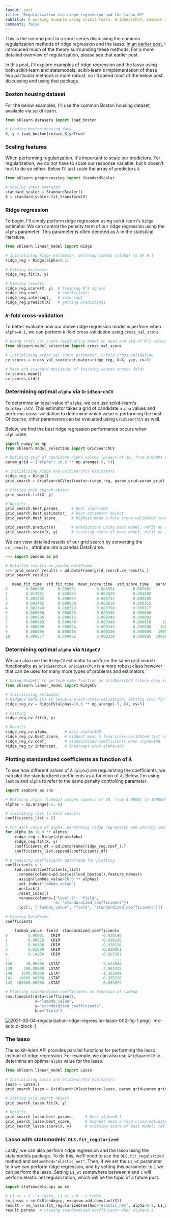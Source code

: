 ```yaml
---
layout: post
title: "Regularization via ridge regression and the lasso #2"
subtitle: A working example using scikit-learn, GridSearchCV, seaborn and statsmodels
comments: false
---
```


This is the second post in a short series discussing the common regularization methods of ridge regression and the lasso.  [In an earlier post](https://ethanwicker.com/2021-03-03-regularization-ridge-regression-lasso-001/), I introduced much of the theory surrounding these methods.  For a more detailed overview of regularization, please see that earlier post.

In this post, I'll explore examples of ridge regression and the lasso using both scikit-learn and statsmodels.  scikit-learn's implementation of these two particular methods is more robust, so I'll spend most of the below post discussing and using that package.

### Boston housing dataset

For the below examples, I'll use the common Boston housing dataset, available via scikit-learn.

```python
from sklearn.datasets import load_boston

# Loading boston housing data
X, y = load_boston(return_X_y=True)
```

### Scaling features

When performing regularization, it's important to scale our predictors.  For regularization, we do not have to scale our response variable, but it doesn't hurt to do so either.  Below I'll just scale the array of predictors `X`.

```python
from sklearn.preprocessing import StandardScaler

# Scaling input features
standard_scaler = StandardScaler()
X = standard_scaler.fit_transform(X)
```

### Ridge regression

To begin, I'll simply perform ridge regression using scikit-learn's `Ridge` estimator.  We can control the penalty term of our ridge regression using the `alpha` parameter.  This parameter is often denoted as $\lambda$ in the statistical literature.

```python
from sklearn.linear_model import Ridge

# Initializing Ridge estimator, defining lambda (alpha) to be 0.1
ridge_reg = Ridge(alpha=0.1)

# Fitting estimator
ridge_reg.fit(X, y)

# Viewing results
ridge_reg.score(X, y)  # training R^2 square
ridge_reg.coef_        # coefficients
ridge_reg.intercept_   # intercept
ridge_reg.predict(X)   # getting predictions
```

### $k$-fold cross-validation

To better evaluate how our above ridge regression model is perform when `alpha=0.1`, we can perform $k$-fold cross-validation using `cross_val_score`.

```python
# Using cross_val_score (evaluating model on mean and std of R^2 values)
from sklearn.model_selection import cross_val_score

# Initializing cross_val_score estimator, 5-fold cross-validation
cv_scores = cross_val_score(estimator=ridge_reg, X=X, y=y, cv=5)

# Mean and standard deviation of training scores across folds
cv_scores.mean()
cv_scores.std()
```

### Determining optimal `alpha` via `GridSearchCV`

To determine an ideal value of `alpha`, we can use scikit-learn's `GridSearchCV`.  This estimator takes a grid of candidate `alpha` values and performs cross-validation to determine which value is performing the best.  Of course, other parameters can be evaluated using `GridSearchCV` as well.

Below, we find the best ridge regression performance occurs when `alpha=100`.

```python
import numpy as np 
from sklearn.model_selection import GridSearchCV

# Defining grid of candidate alpha values (powers of 10, from 0.00001 to 1000000)
param_grid = {"alpha": 10.0 ** np.arange(-5, 6)}

# Initializing Ridge and GridSearchCV estimators
ridge_reg = Ridge()
grid_search = GridSearchCV(estimator=ridge_reg, param_grid=param_grid)

# Fitting grid search object
grid_search.fit(X, y)

# Results
grid_search.best_params_     # best alpha=100
grid_search.best_estimator_  # best estimator object
grid_search.best_score_      # highest mean 5-fold cross-validated test score (corresponds where alpha=100)

grid_search.predict(X)       # predictions using best model, refit on all folds
grid_search.score(X, y)      # training score of best model, refit on all folds
```
We can view detailed results of our grid search by converting the `cv_results_` attribute into a pandas DataFrame.

```python
>>> import pandas as pd

# Detailed results as pandas DataFrame
>>> grid_search_results = pd.DataFrame(grid_search.cv_results_)
grid_search_results

   mean_fit_time  std_fit_time  mean_score_time  std_score_time   param_alpha               params  split0_test_score  split1_test_score  split2_test_score  split3_test_score  split4_test_score  mean_test_score  std_test_score  rank_test_score
0        0.006385      0.006901         0.004554        0.007661       0.00001     {'alpha': 1e-05}           0.639200           0.713867           0.587023           0.079231          -0.252941         0.353276        0.376568                8
1        0.017601      0.028352         0.003629        0.004682       0.00010    {'alpha': 0.0001}           0.639200           0.713867           0.587024           0.079231          -0.252939         0.353277        0.376567                7
2        0.001465      0.000604         0.000752        0.000305       0.00100     {'alpha': 0.001}           0.639204           0.713870           0.587025           0.079234          -0.252914         0.353284        0.376560                6
3        0.001402      0.000858         0.000619        0.000155       0.01000      {'alpha': 0.01}           0.639242           0.713898           0.587035           0.079260          -0.252668         0.353353        0.376489                5
4        0.001348      0.000379         0.000798        0.000377       0.10000       {'alpha': 0.1}           0.639623           0.714174           0.587142           0.079524          -0.250222         0.354048        0.375788                4
5        0.000600      0.000028         0.000365        0.000050       1.00000       {'alpha': 1.0}           0.643330           0.716837           0.588143           0.082143          -0.227025         0.360686        0.369177                3
6        0.000586      0.000014         0.000340        0.000002      10.00000      {'alpha': 10.0}           0.672352           0.735087           0.593675           0.106318          -0.077033         0.406080        0.327901                2
7        0.000609      0.000040         0.000349        0.000016     100.00000     {'alpha': 100.0}           0.718263           0.730863           0.543050           0.214275           0.173908         0.476072        0.239959                1
8        0.000609      0.000064         0.000339        0.000006    1000.00000    {'alpha': 1000.0}           0.436011           0.486130           0.031190           0.232044          -0.057947         0.225485        0.214655                9
9        0.000586      0.000016         0.000336        0.000005   10000.00000   {'alpha': 10000.0}           0.142737           0.093059          -0.719416           0.021933          -1.659863        -0.424310        0.693112               10
10       0.000577      0.000002         0.000338        0.000005  100000.00000  {'alpha': 100000.0}           0.019317          -0.041785          -0.967471          -0.093025          -2.332985        -0.683190        0.900650               11
```

### Determining optimal `alpha` via `RidgeCV`

We can also use the `RidgeCV` estimator to perform the same grid search functionality as `GridSearchCV`.  `GridSearchCV` is a more robust class however that can be used for many more types of problems and estimators.

```python
# Using RidgeCV to perform same function as GridSearchCV (since only searching over alphas in GridSearchCV)
from sklearn.linear_model import RidgeCV

# Initializing estimator
# RidgeCV defaults to leave-one-out-cross-validation, setting cv=5 for 5-fold cross-validation
ridge_reg_cv = RidgeCV(alphas=10.0 ** np.arange(-5, 6), cv=5)

# Fitting
ridge_reg_cv.fit(X, y)

# Results
ridge_reg_cv.alpha_       # best alpha=100
ridge_reg_cv.best_score_  # highest mean 5-fold cross-validated test score (corresponds where alpha=100)
ridge_reg_cv.coef_        # standardized coefficients when alpha=100
ridge_reg_cv.intercept_   # intercept when alpha=100
```

### Plotting standardized coefficients as function of $\lambda$

To see how different values of $\lambda$ (`alpha`) are regularizing the coefficients, we can plot the standardized coefficients as a function of $\lambda$.  Below, I'm using `lambda` and `alpha` to refer to the same penalty controlling parameter. 

```python
import seaborn as sns

# Defining alpha (lambda) values (powers of 10, from 0.00001 to 1000000)
alphas = np.arange(-5, 6)

# Initiating list to hold results
coefficients_list = []

# For each value of alpha, performing ridge regression and storing coefficients
for alpha in 10.0 ** alphas:
    ridge_reg = Ridge(alpha=alpha)
    ridge_reg.fit(X, y)
    coefficients_df = pd.DataFrame(ridge_reg.coef_).T
    coefficients_list.append(coefficients_df)

# Organizing coefficients DataFrame for plotting
coefficients = \
    (pd.concat(coefficients_list)
     .rename(columns=pd.Series(load_boston().feature_names))
     .assign(lambda_value=10.0 ** alphas)
     .set_index("lambda_value")
     .unstack()
     .reset_index()
     .rename(columns={"level_0": "field",
                      0: "standardized_coefficients"})
     .loc[:, ["lambda_value", "field", "standardized_coefficients"]])

# Viewing DataFrame
coefficients

    lambda_value  field  standardized_coefficients
0         0.00001   CRIM                  -0.928146
1         0.00010   CRIM                  -0.928145
2         0.00100   CRIM                  -0.928138
3         0.01000   CRIM                  -0.928061
4         0.10000   CRIM                  -0.927301
..            ...    ...                        ...
138      10.00000  LSTAT                  -3.623942
139     100.00000  LSTAT                  -2.961415
140    1000.00000  LSTAT                  -1.365649
141   10000.00000  LSTAT                  -0.285220
142  100000.00000  LSTAT                  -0.033575

# Plotting standardized coefficients as function of lambda
sns.lineplot(data=coefficients,
             x="lambda_value",
             y="standardized_coefficients",
             hue="field")

```

![2021-03-04-regularization-ridge-regression-lasso-002-fig-1.png](/assets/img/2021-03-04-regularization-ridge-regression-lasso-002-fig-1.png){: .mx-auto.d-block :}

### The lasso

The scikit-learn API provides parallel functions for performing the lasso instead of ridge regression.  For example, we can also use `GridSearchCV` to determine an optimal `alpha` value for the lasso.

```python
from sklearn.linear_model import Lasso

# Initializing Lasso and GridSearchCV estimators
lasso = Lasso()
grid_search_lasso = GridSearchCV(estimator=lasso, param_grid=param_grid)

# Fitting grid search object
grid_search_lasso.fit(X, y)

# Results
grid_search_lasso.best_params_     # best alpha=0.1
grid_search_lasso.best_score_      # highest mean 5-fold cross-validated test score (corresponds where alpha=0.1)
grid_search_lasso.score(X, y)      # training score of best model, refit on all folds
```

### Lasso with statsmodels' `OLS.fit_regularized`

Lastly, we can also perform ridge regression and the lasso using the statsmodels package.  To do this, we'll need to use the `OLS.fit_regularized` method and set `method="elastic_net"`.  Then, if we set the `L1_wt` parameter to `0` we can perform ridge regression, and by setting this parameter to `1` we can perform the lasso.  Setting `L1_wt` somewhere between `0` and `1` will perform elastic net regularization, which will be the topic of a future post. 

```python
import statsmodels.api as sm

# L1_wt = 1 --> lasso, L1_wt = 0 --> ridge
sm_lasso = sm.OLS(endog=y, exog=sm.add_constant(X))
result = sm_lasso.fit_regularized(method="elastic_net", alpha=0.1, L1_wt=1)
result.params  # viewing standardized coefficients when alpha=0.1
```
